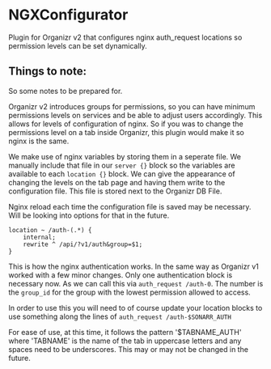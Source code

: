 # NGXConfigurator
Plugin for Organizr v2 that configures nginx auth_request locations so permission levels can be set dynamically.

## Things to note:
So some notes to be prepared for.

Organizr v2 introduces groups for permissions, so you can have minimum permissions levels on services and be able to adjust users accordingly. This allows for levels of configuration of nginx. So if you was to change the permissions level on a tab inside Organizr, this plugin would make it so nginx is the same.

We make use of nginx variables by storing them in a seperate file. We manually include that file in our `server {}` block so the variables are available to each `location {}` block. We can give the appearance of changing the levels on the tab page and having them write to the configuration file. This file is stored next to the Organizr DB File.

Nginx reload each time the configuration file is saved may be necessary. Will be looking into options for that in the future.


    location ~ /auth-(.*) {
        internal;
        rewrite ^ /api/?v1/auth&group=$1;
    }
    
This is how the nginx authentication works. In the same way as Organizr v1 worked with a few minor changes. Only one authentication block is necessary now. As we can call this via `auth_request /auth-0`. The number is the `group_id` for the group with the lowest permission allowed to access.

In order to use this you will need to of course update your location blocks to use something along the lines of `auth_request /auth-$SONARR_AUTH` 

For ease of use, at this time, it follows the pattern '$TABNAME_AUTH' where 'TABNAME' is the name of the tab in uppercase letters and any spaces need to be underscores. This may or may not be changed in the future.
